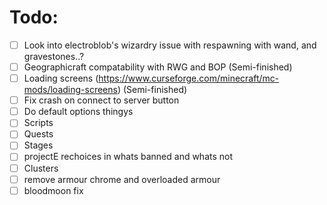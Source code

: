 # Todo:
 - [ ] Look into electroblob's wizardry issue with respawning with wand, and gravestones..?
 - [ ] Geographicraft compatability with RWG and BOP (Semi-finished)
 - [ ] Loading screens (https://www.curseforge.com/minecraft/mc-mods/loading-screens) (Semi-finished)
 - [ ] Fix crash on connect to server button
 - [ ] Do default options thingys
 - [ ] Scripts
 - [ ] Quests
 - [ ] Stages
 - [ ] projectE rechoices in whats banned and whats not
 - [ ] Clusters
 - [ ] remove armour chrome and overloaded armour
 - [ ] bloodmoon fix
